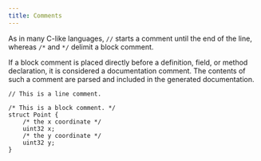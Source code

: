 ```yaml
---
title: Comments
---
```


As in many C-like languages, `//` starts a comment until the end of the line, whereas `/*` and `*/` delimit a block comment.

If a block comment is placed directly before a definition, field, or method declaration, it is considered a documentation comment. The contents of such a comment are parsed and included in the generated documentation.

```bebop
// This is a line comment.

/* This is a block comment. */
struct Point {
    /* the x coordinate */
    uint32 x;
    /* the y coordinate */
    uint32 y;
}
```